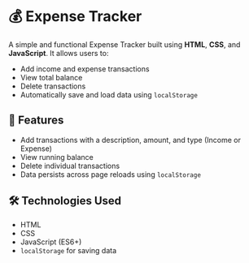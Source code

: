 # 💰 Expense Tracker

A simple and functional Expense Tracker built using **HTML**, **CSS**, and **JavaScript**. It allows users to:

- Add income and expense transactions
- View total balance
- Delete transactions
- Automatically save and load data using `localStorage`

## 🚀 Features

- Add transactions with a description, amount, and type (Income or Expense)
- View running balance
- Delete individual transactions
- Data persists across page reloads using `localStorage`

## 🛠 Technologies Used

- HTML
- CSS
- JavaScript (ES6+)
- `localStorage` for saving data



